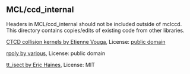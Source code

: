 ## MCL/ccd_internal

Headers in MCL/ccd_internal should not be included outside of mclccd. This directory contains copies/edits of existing code from other libraries.

[CTCD collision kernels by Etienne Vouga](https://github.com/evouga/collisiondetection), License: [public domain](https://github.com/evouga/collisiondetection/issues/1)

[rpoly by various](https://github.com/skypjack/qsapecng/blob/a5b16f4af011f75993ea29bd3213aa5f8c2bd71f/src/functor/rpoly.cpp), License: public domain

[tt_isect by Eric Haines](https://github.com/erich666/jgt-code/blob/e67d05e4398c737abc40744cf3984c64b7df1e84/Volume_08/Number_1/Guigue2003/tri_tri_intersect.c), License: MIT
